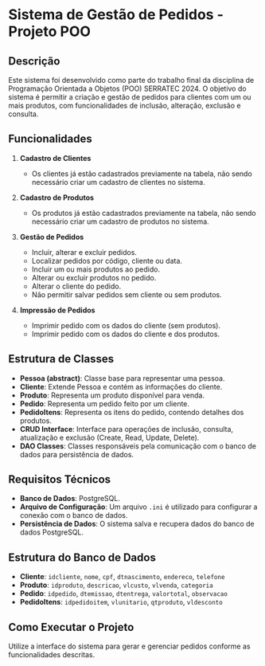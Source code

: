 ﻿# Sistema de Gestão de Pedidos - Projeto POO

## Descrição

Este sistema foi desenvolvido como parte do trabalho final da disciplina de Programação Orientada a Objetos (POO) SERRATEC 2024. O objetivo do sistema é permitir a criação e gestão de pedidos para clientes com um ou mais produtos, com funcionalidades de inclusão, alteração, exclusão e consulta.

## Funcionalidades

1. **Cadastro de Clientes**
   - Os clientes já estão cadastrados previamente na tabela, não sendo necessário criar um cadastro de clientes no sistema.

2. **Cadastro de Produtos**
   - Os produtos já estão cadastrados previamente na tabela, não sendo necessário criar um cadastro de produtos no sistema.

3. **Gestão de Pedidos**
   - Incluir, alterar e excluir pedidos.
   - Localizar pedidos por código, cliente ou data.
   - Incluir um ou mais produtos ao pedido.
   - Alterar ou excluir produtos no pedido.
   - Alterar o cliente do pedido.
   - Não permitir salvar pedidos sem cliente ou sem produtos.

4. **Impressão de Pedidos**
   - Imprimir pedido com os dados do cliente (sem produtos).
   - Imprimir pedido com os dados do cliente e dos produtos.

## Estrutura de Classes

- **Pessoa (abstract)**: Classe base para representar uma pessoa.
- **Cliente**: Extende Pessoa e contém as informações do cliente.
- **Produto**: Representa um produto disponível para venda.
- **Pedido**: Representa um pedido feito por um cliente.
- **PedidoItens**: Representa os itens do pedido, contendo detalhes dos produtos.
- **CRUD Interface**: Interface para operações de inclusão, consulta, atualização e exclusão (Create, Read, Update, Delete).
- **DAO Classes**: Classes responsáveis pela comunicação com o banco de dados para persistência de dados.

## Requisitos Técnicos

- **Banco de Dados**: PostgreSQL.
- **Arquivo de Configuração**: Um arquivo `.ini` é utilizado para configurar a conexão com o banco de dados.
- **Persistência de Dados**: O sistema salva e recupera dados do banco de dados PostgreSQL.
  
## Estrutura do Banco de Dados

- **Cliente**: `idcliente`, `nome`, `cpf`, `dtnascimento`, `endereco`, `telefone`
- **Produto**: `idproduto`, `descricao`, `vlcusto`, `vlvenda`, `categoria`
- **Pedido**: `idpedido`, `dtemissao`, `dtentrega`, `valortotal`, `observacao`
- **PedidoItens**: `idpedidoitem`, `vlunitario`, `qtproduto`, `vldesconto`

## Como Executar o Projeto

Utilize a interface do sistema para gerar e gerenciar pedidos conforme as funcionalidades descritas.
